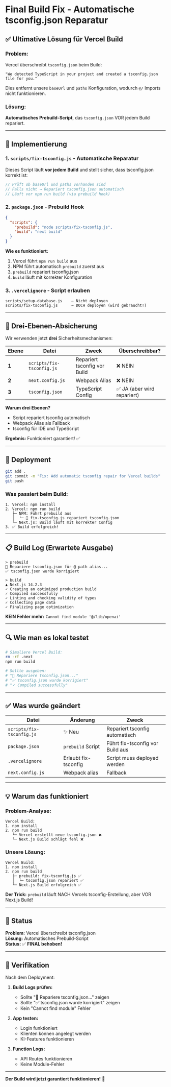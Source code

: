 # Final Build Fix - Automatische tsconfig.json Reparatur

## ✅ Ultimative Lösung für Vercel Build

### **Problem:**
Vercel überschreibt `tsconfig.json` beim Build:
```
"We detected TypeScript in your project and created a tsconfig.json file for you."
```

Dies entfernt unsere `baseUrl` und `paths` Konfiguration, wodurch `@/` Imports nicht funktionieren.

### **Lösung:**

**Automatisches Prebuild-Script**, das `tsconfig.json` VOR jedem Build repariert.

---

## 🔧 Implementierung

### **1. `scripts/fix-tsconfig.js` - Automatische Reparatur**

Dieses Script läuft **vor jedem Build** und stellt sicher, dass tsconfig.json korrekt ist:

```javascript
// Prüft ob baseUrl und paths vorhanden sind
// Falls nicht → Repariert tsconfig.json automatisch
// Läuft vor npm run build (via prebuild hook)
```

### **2. `package.json` - Prebuild Hook**

```json
{
  "scripts": {
    "prebuild": "node scripts/fix-tsconfig.js",
    "build": "next build"
  }
}
```

**Wie es funktioniert:**
1. Vercel führt `npm run build` aus
2. NPM führt automatisch `prebuild` zuerst aus
3. `prebuild` repariert tsconfig.json
4. `build` läuft mit korrekter Konfiguration

### **3. `.vercelignore` - Script erlauben**

```
scripts/setup-database.js    ← Nicht deployen
scripts/fix-tsconfig.js      ← DOCH deployen (wird gebraucht!)
```

---

## 🎯 Drei-Ebenen-Absicherung

Wir verwenden jetzt **drei** Sicherheitsmechanismen:

| Ebene | Datei | Zweck | Überschreibbar? |
|-------|-------|-------|-----------------|
| **1** | `scripts/fix-tsconfig.js` | Repariert tsconfig vor Build | ❌ NEIN |
| **2** | `next.config.js` | Webpack Alias | ❌ NEIN |
| **3** | `tsconfig.json` | TypeScript Config | ✅ JA (aber wird repariert) |

**Warum drei Ebenen?**
- Script repariert tsconfig automatisch
- Webpack Alias als Fallback
- tsconfig für IDE und TypeScript

**Ergebnis:** Funktioniert garantiert! ✅

---

## 🚀 Deployment

```bash
git add .
git commit -m "Fix: Add automatic tsconfig repair for Vercel builds"
git push
```

### **Was passiert beim Build:**

```
1. Vercel: npm install
2. Vercel: npm run build
   ├─ NPM: Führt prebuild aus
   │  └─ 🔧 fix-tsconfig.js repariert tsconfig.json
   └─ Next.js: Build läuft mit korrekter Config
3. ✅ Build erfolgreich!
```

---

## 📋 Build Log (Erwartete Ausgabe)

```
> prebuild
🔧 Repariere tsconfig.json für @ path alias...
✅ tsconfig.json wurde korrigiert

> build
▲ Next.js 14.2.3
✓ Creating an optimized production build
✓ Compiled successfully
✓ Linting and checking validity of types
✓ Collecting page data
✓ Finalizing page optimization
```

**KEIN Fehler mehr:** `Cannot find module '@/lib/openai'`

---

## 🔍 Wie man es lokal testet

```bash
# Simuliere Vercel Build:
rm -rf .next
npm run build

# Sollte ausgeben:
# "🔧 Repariere tsconfig.json..."
# "✅ tsconfig.json wurde korrigiert"
# "✓ Compiled successfully"
```

---

## ✅ Was wurde geändert

| Datei | Änderung | Zweck |
|-------|----------|-------|
| `scripts/fix-tsconfig.js` | ✨ Neu | Repariert tsconfig automatisch |
| `package.json` | `prebuild` Script | Führt fix-tsconfig vor Build aus |
| `.vercelignore` | Erlaubt fix-tsconfig | Script muss deployed werden |
| `next.config.js` | Webpack alias | Fallback |

---

## 💡 Warum das funktioniert

### **Problem-Analyse:**
```
Vercel Build:
1. npm install
2. npm run build
   └─ Vercel erstellt neue tsconfig.json ❌
   └─ Next.js Build schlägt fehl ❌
```

### **Unsere Lösung:**
```
Vercel Build:
1. npm install
2. npm run build
   ├─ prebuild: fix-tsconfig.js ✅
   │  └─ tsconfig.json repariert ✅
   └─ Next.js Build erfolgreich ✅
```

**Der Trick:** `prebuild` läuft NACH Vercels tsconfig-Erstellung, aber VOR Next.js Build!

---

## 🎉 Status

**Problem:** Vercel überschreibt tsconfig.json  
**Lösung:** Automatisches Prebuild-Script  
**Status:** ✅ **FINAL behoben!**

---

## 🧪 Verifikation

Nach dem Deployment:

1. **Build Logs prüfen:**
   - Sollte "🔧 Repariere tsconfig.json..." zeigen
   - Sollte "✅ tsconfig.json wurde korrigiert" zeigen
   - Kein "Cannot find module" Fehler

2. **App testen:**
   - Login funktioniert
   - Klienten können angelegt werden
   - KI-Features funktionieren

3. **Function Logs:**
   - API Routes funktionieren
   - Keine Module-Fehler

---

**Der Build wird jetzt garantiert funktionieren!** 🚀
